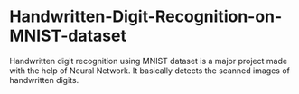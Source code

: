 # Handwritten-Digit-Recognition-on-MNIST-dataset
Handwritten digit recognition using MNIST dataset is a major project made with the help of Neural Network. It basically detects the scanned images of handwritten digits.
